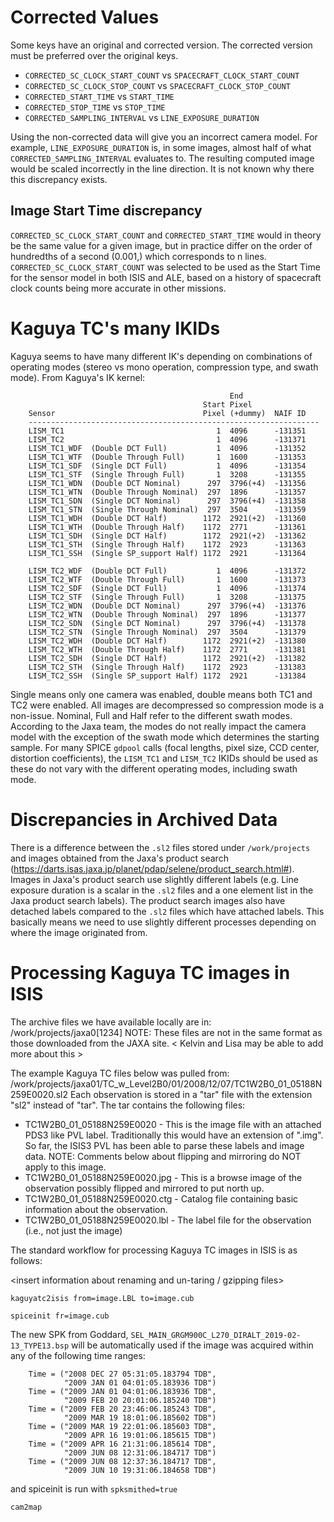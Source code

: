 

# Corrected Values 

Some keys have an original and corrected version. The corrected version must be preferred over the original keys. 

* `CORRECTED_SC_CLOCK_START_COUNT` vs `SPACECRAFT_CLOCK_START_COUNT`
* `CORRECTED_SC_CLOCK_STOP_COUNT` vs `SPACECRAFT_CLOCK_STOP_COUNT`
* `CORRECTED_START_TIME` vs `START_TIME`
* `CORRECTED_STOP_TIME` vs `STOP_TIME`            
* `CORRECTED_SAMPLING_INTERVAL` vs `LINE_EXPOSURE_DURATION`

Using the non-corrected data will give you an incorrect camera model. For example, `LINE_EXPOSURE_DURATION` is, in some images, almost half of what `CORRECTED_SAMPLING_INTERVAL` evaluates to. The resulting computed image would be scaled incorrectly in the line direction. It is not known why there this discrepancy exists. 

## Image Start Time discrepancy 
`CORRECTED_SC_CLOCK_START_COUNT` and `CORRECTED_START_TIME` would in theory be the same value for a given image, but in practice differ on the order of hundredths of a second (0.001,) which corresponds to n lines. `CORRECTED_SC_CLOCK_START_COUNT` was selected to be used as the Start Time for the sensor model in both ISIS and ALE, based on a history of spacecraft clock counts being more accurate in other missions.

# Kaguya TC's many IKIDs

Kaguya seems to have many different IK's depending on combinations of operating modes (stereo vs mono operation, compression type, and swath mode). From Kaguya's IK kernel:

                                                     End
                                               Start Pixel
        Sensor                                 Pixel (+dummy)  NAIF ID
        -----------------------------------------------------------------
        LISM_TC1                                  1  4096      -131351
        LISM_TC2                                  1  4096      -131371
        LISM_TC1_WDF  (Double DCT Full)           1  4096      -131352
        LISM_TC1_WTF  (Double Through Full)       1  1600      -131353
        LISM_TC1_SDF  (Single DCT Full)           1  4096      -131354
        LISM_TC1_STF  (Single Through Full)       1  3208      -131355
        LISM_TC1_WDN  (Double DCT Nominal)      297  3796(+4)  -131356
        LISM_TC1_WTN  (Double Through Nominal)  297  1896      -131357
        LISM_TC1_SDN  (Single DCT Nominal)      297  3796(+4)  -131358
        LISM_TC1_STN  (Single Through Nominal)  297  3504      -131359
        LISM_TC1_WDH  (Double DCT Half)        1172  2921(+2)  -131360
        LISM_TC1_WTH  (Double Through Half)    1172  2771      -131361
        LISM_TC1_SDH  (Single DCT Half)        1172  2921(+2)  -131362
        LISM_TC1_STH  (Single Through Half)    1172  2923      -131363
        LISM_TC1_SSH  (Single SP_support Half) 1172  2921      -131364

        LISM_TC2_WDF  (Double DCT Full)           1  4096      -131372
        LISM_TC2_WTF  (Double Through Full)       1  1600      -131373
        LISM_TC2_SDF  (Single DCT Full)           1  4096      -131374
        LISM_TC2_STF  (Single Through Full)       1  3208      -131375
        LISM_TC2_WDN  (Double DCT Nominal)      297  3796(+4)  -131376
        LISM_TC2_WTN  (Double Through Nominal)  297  1896      -131377
        LISM_TC2_SDN  (Single DCT Nominal)      297  3796(+4)  -131378
        LISM_TC2_STN  (Single Through Nominal)  297  3504      -131379
        LISM_TC2_WDH  (Double DCT Half)        1172  2921(+2)  -131380
        LISM_TC2_WTH  (Double Through Half)    1172  2771      -131381
        LISM_TC2_SDH  (Single DCT Half)        1172  2921(+2)  -131382
        LISM_TC2_STH  (Single Through Half)    1172  2923      -131383
        LISM_TC2_SSH  (Single SP_support Half) 1172  2921      -131384

Single means only one camera was enabled, double means both TC1 and TC2 were enabled. All images are decompressed so compression mode is a non-issue. Nominal, Full and Half refer to the different swath modes. According to the Jaxa team, the modes do not really impact the camera model with the exception of the swath mode which determines the starting sample. For many SPICE `gdpool` calls (focal lengths, pixel size, CCD center, distortion coefficients), the `LISM_TC1` and `LISM_TC2` IKIDs should be used as these do not vary with the different operating modes, including swath mode. 

# Discrepancies in Archived Data 

There is a difference between the `.sl2` files stored under `/work/projects` and images obtained from the Jaxa's product search (https://darts.isas.jaxa.jp/planet/pdap/selene/product_search.html#). Images in Jaxa's product search use slightly different labels (e.g. Line exposure duration is a scalar in the `.sl2` files and a one element list in the Jaxa product search labels). The product search images also have detached labels compared to the `.sl2` files which have attached labels. This basically means we need to use slightly different processes depending on where the image originated from. 

# Processing Kaguya TC images in ISIS
<Insert what we know about the file naming conventions >

The archive files we have available locally are in:
    /work/projects/jaxa0[1234]
NOTE: These files are not in the same format as those downloaded from the JAXA site.
< Kelvin and Lisa may be able to add more about this >

The example Kaguya TC files below was pulled from:
    /work/projects/jaxa01/TC_w_Level2B0/01/2008/12/07/TC1W2B0_01_05188N259E0020.sl2 
Each observation is stored in a "tar" file with the extension "sl2" instead of "tar". The tar contains the following files:
* TC1W2B0_01_05188N259E0020 - This is the image file with an attached PDS3 like PVL label. Traditionally this would have an extension of ".img". So far, the ISIS3 PVL has been able to parse these labels and image data. NOTE: Comments below about flipping and mirroring do NOT apply to this image.
* TC1W2B0_01_05188N259E0020.jpg - This is a browse image of the observation possibly flipped and mirrored to put north up.
* TC1W2B0_01_05188N259E0020.ctg - Catalog file containing basic information about the observation.
* TC1W2B0_01_05188N259E0020.lbl - The label file for the observation (i.e., not just the image)



The standard workflow for processing Kaguya TC images in ISIS is as follows: 

<insert information about renaming and un-taring / gzipping files>

```kaguyatc2isis from=image.LBL to=image.cub```

```spiceinit fr=image.cub```

The new SPK from Goddard, `SEL_MAIN_GRGM900C_L270_DIRALT_2019-02-13_TYPE13.bsp` will be automatically used if 
the image was acquired within any of the following time ranges: 

```
    Time = ("2008 DEC 27 05:31:05.183794 TDB",
            "2009 JAN 01 04:01:05.183936 TDB")
    Time = ("2009 JAN 01 04:01:06.183936 TDB",
            "2009 FEB 20 20:01:06.185240 TDB")
    Time = ("2009 FEB 20 23:46:06.185243 TDB",
            "2009 MAR 19 18:01:06.185602 TDB")
    Time = ("2009 MAR 19 22:01:06.185603 TDB",
            "2009 APR 16 19:01:06.185615 TDB")
    Time = ("2009 APR 16 21:31:06.185614 TDB",
            "2009 JUN 08 12:31:06.184717 TDB")
    Time = ("2009 JUN 08 12:37:36.184717 TDB",
            "2009 JUN 10 19:31:06.184658 TDB")

```
and spiceinit is run with `spksmithed=true`

```cam2map```
